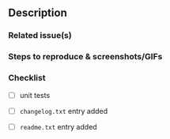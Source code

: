 <!--
  You are amazing! Thanks for contributing to our project!
  Please, DO NOT DELETE ANY TEXT from this template! (unless instructed).
-->

## Description
<!-- Explain the motivation for making this change -->

### Related issue(s)

<!--
  Is there an issue open this PR addresses? If so, link to it for more information.
  GitHub link example: "Fixes #1234" Syntax: `[close|closes|closed|fix|fixes|fixed|resolve|resolves|resolved] #1234`
  Note: Remove this section if this PR does not have a related issue.
-->

### Steps to reproduce & screenshots/GIFs

<!--
  Please include steps to reproduce, as well as screenshots or GIFs, showing the before & after.
  This helps expedite review and increase confidence for approval & merge.
-->

### Checklist

<!-- All testable code should have tests. -->
- [ ] unit tests

<!-- An entry in the changelog file is always required -->
- [ ] `changelog.txt` entry added
- [ ] `readme.txt` entry added

